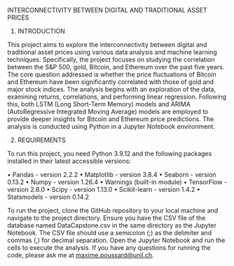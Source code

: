 INTERCONNECTIVITY BETWEEN DIGITAL AND TRADITIONAL ASSET PRICES

1. INTRODUCTION

This project aims to explore the interconnectivity between digital and traditional asset prices using various data
analysis and machine learning techniques. Specifically, the project focuses on studying the correlation between the
S&P 500, gold, Bitcoin, and Ethereum over the past five years. The core question addressed is whether the price
fluctuations of Bitcoin and Ethereum have been significantly correlated with those of gold and major stock indices.
The analysis begins with an exploration of the data, examining returns, correlations, and performing linear
regression. Following this, both LSTM (Long Short-Term Memory) models and ARIMA (AutoRegressive
Integrated Moving Average) models are employed to provide deeper insights for Bitcoin and Ethereum price
predictions. The analysis is conducted using Python in a Jupyter Notebook environment.

2. REQUIREMENTS

To run this project, you need Python 3.9.12 and the following packages installed in their latest accessible versions:

• Pandas - version 2.2.2
• Matplotlib - version 3.8.4
• Seaborn - version 0.13.2
• Numpy - version 1.26.4
• Warnings (built-in module)
• TensorFlow - version 2.8.0
• Scipy - version 1.13.0
• Scikit-learn - version 1.4.2
• Statsmodels - version 0.14.2

To run the project, clone the GitHub repository to your local machine and navigate to the project directory. Ensure
you have the CSV file of the database named DataCapstone.csv in the same directory as the Jupyter Notebook.
The CSV file should use a semicolon (;) as the delimiter and commas (,) for decimal separation. Open the Jupyter
Notebook and run the cells to execute the analysis.
If you have any questions for running the code, please ask me at maxime.poussard@unil.ch.
